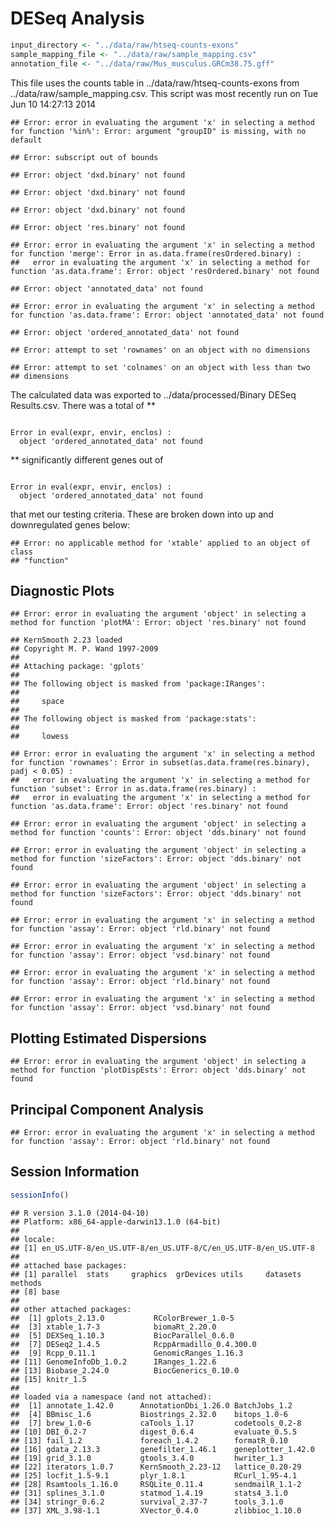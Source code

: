 DESeq Analysis
========================================================


```r
input_directory <- "../data/raw/htseq-counts-exons"
sample_mapping_file <- "../data/raw/sample_mapping.csv"
annotation_file <- "../data/raw/Mus_musculus.GRCm38.75.gff"
```


This file uses the counts table in ../data/raw/htseq-counts-exons from ../data/raw/sample_mapping.csv.  This script was most recently run on Tue Jun 10 14:27:13 2014


```
## Error: error in evaluating the argument 'x' in selecting a method for function '%in%': Error: argument "groupID" is missing, with no default
```

```
## Error: subscript out of bounds
```

```
## Error: object 'dxd.binary' not found
```

```
## Error: object 'dxd.binary' not found
```

```
## Error: object 'dxd.binary' not found
```

```
## Error: object 'res.binary' not found
```



```
## Error: error in evaluating the argument 'x' in selecting a method for function 'merge': Error in as.data.frame(resOrdered.binary) : 
##   error in evaluating the argument 'x' in selecting a method for function 'as.data.frame': Error: object 'resOrdered.binary' not found
```

```
## Error: object 'annotated_data' not found
```

```
## Error: error in evaluating the argument 'x' in selecting a method for function 'as.data.frame': Error: object 'annotated_data' not found
```

```
## Error: object 'ordered_annotated_data' not found
```

```
## Error: attempt to set 'rownames' on an object with no dimensions
```

```
## Error: attempt to set 'colnames' on an object with less than two
## dimensions
```


The calculated data was exported to ../data/processed/Binary DESeq Results.csv.  There was a total of **

```

Error in eval(expr, envir, enclos) : 
  object 'ordered_annotated_data' not found

```

** significantly different genes out of 

```

Error in eval(expr, envir, enclos) : 
  object 'ordered_annotated_data' not found

```

 that met our testing criteria.  These are broken down into up and downregulated genes below:


```
## Error: no applicable method for 'xtable' applied to an object of class
## "function"
```


Diagnostic Plots
----------------


```
## Error: error in evaluating the argument 'object' in selecting a method for function 'plotMA': Error: object 'res.binary' not found
```



```
## KernSmooth 2.23 loaded
## Copyright M. P. Wand 1997-2009
## 
## Attaching package: 'gplots'
## 
## The following object is masked from 'package:IRanges':
## 
##     space
## 
## The following object is masked from 'package:stats':
## 
##     lowess
```

```
## Error: error in evaluating the argument 'x' in selecting a method for function 'rownames': Error in subset(as.data.frame(res.binary), padj < 0.05) : 
##   error in evaluating the argument 'x' in selecting a method for function 'subset': Error in as.data.frame(res.binary) : 
##   error in evaluating the argument 'x' in selecting a method for function 'as.data.frame': Error: object 'res.binary' not found
```

```
## Error: error in evaluating the argument 'object' in selecting a method for function 'counts': Error: object 'dds.binary' not found
```

```
## Error: error in evaluating the argument 'object' in selecting a method for function 'sizeFactors': Error: object 'dds.binary' not found
```

```
## Error: error in evaluating the argument 'object' in selecting a method for function 'sizeFactors': Error: object 'dds.binary' not found
```

```
## Error: error in evaluating the argument 'x' in selecting a method for function 'assay': Error: object 'rld.binary' not found
```

```
## Error: error in evaluating the argument 'x' in selecting a method for function 'assay': Error: object 'vsd.binary' not found
```

```
## Error: error in evaluating the argument 'x' in selecting a method for function 'assay': Error: object 'rld.binary' not found
```

```
## Error: error in evaluating the argument 'x' in selecting a method for function 'assay': Error: object 'vsd.binary' not found
```


Plotting Estimated Dispersions
-------------------------------

```
## Error: error in evaluating the argument 'object' in selecting a method for function 'plotDispEsts': Error: object 'dds.binary' not found
```



Principal Component Analysis
------------------------------


```
## Error: error in evaluating the argument 'x' in selecting a method for function 'assay': Error: object 'rld.binary' not found
```



Session Information
-------------------


```r
sessionInfo()
```

```
## R version 3.1.0 (2014-04-10)
## Platform: x86_64-apple-darwin13.1.0 (64-bit)
## 
## locale:
## [1] en_US.UTF-8/en_US.UTF-8/en_US.UTF-8/C/en_US.UTF-8/en_US.UTF-8
## 
## attached base packages:
## [1] parallel  stats     graphics  grDevices utils     datasets  methods  
## [8] base     
## 
## other attached packages:
##  [1] gplots_2.13.0           RColorBrewer_1.0-5     
##  [3] xtable_1.7-3            biomaRt_2.20.0         
##  [5] DEXSeq_1.10.3           BiocParallel_0.6.0     
##  [7] DESeq2_1.4.5            RcppArmadillo_0.4.300.0
##  [9] Rcpp_0.11.1             GenomicRanges_1.16.3   
## [11] GenomeInfoDb_1.0.2      IRanges_1.22.6         
## [13] Biobase_2.24.0          BiocGenerics_0.10.0    
## [15] knitr_1.5              
## 
## loaded via a namespace (and not attached):
##  [1] annotate_1.42.0      AnnotationDbi_1.26.0 BatchJobs_1.2       
##  [4] BBmisc_1.6           Biostrings_2.32.0    bitops_1.0-6        
##  [7] brew_1.0-6           caTools_1.17         codetools_0.2-8     
## [10] DBI_0.2-7            digest_0.6.4         evaluate_0.5.5      
## [13] fail_1.2             foreach_1.4.2        formatR_0.10        
## [16] gdata_2.13.3         genefilter_1.46.1    geneplotter_1.42.0  
## [19] grid_3.1.0           gtools_3.4.0         hwriter_1.3         
## [22] iterators_1.0.7      KernSmooth_2.23-12   lattice_0.20-29     
## [25] locfit_1.5-9.1       plyr_1.8.1           RCurl_1.95-4.1      
## [28] Rsamtools_1.16.0     RSQLite_0.11.4       sendmailR_1.1-2     
## [31] splines_3.1.0        statmod_1.4.19       stats4_3.1.0        
## [34] stringr_0.6.2        survival_2.37-7      tools_3.1.0         
## [37] XML_3.98-1.1         XVector_0.4.0        zlibbioc_1.10.0
```

